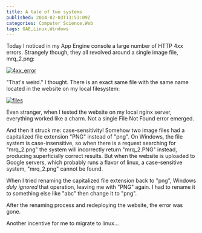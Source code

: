 ```yaml
---
title: A tale of two systems
published: 2014-02-03T13:53:09Z
categories: Computer Science,Web
tags: GAE,Linux,Windows
---
```


Today I noticed in my App Engine console a large number of HTTP 4xx errors. Strangely though, they all revolved around a single image file, mrq_2.png:

[![4xx_error](//static.thinkingandcomputing.com/2014/02/4xx_error.png)](//static.thinkingandcomputing.com/2014/02/4xx_error.png)

"That's weird." I thought. There is an exact same file with the same name located in the website on my local filesystem:

[![files](//static.thinkingandcomputing.com/2014/02/files.png)](//static.thinkingandcomputing.com/2014/02/files.png)

Even stranger, when I tested the website on my local nginx server, everything worked like a charm. Not a single File Not Found error emerged.

And then it struck me: case-sensitivity! Somehow two image files had a capitalized file extension "PNG" instead of "png". On Windows, the file system is case-insensitive, so when there is a request searching for "mrq_2.png" the system will incorrectly return "mrq_2.PNG" instead, producing superficially correct results. But when the website is uploaded to Google servers, which probably runs a flavor of linux, a case-sensitive system, "mrq_2.png" cannot be found.

When I tried renaming the capitalized file extension back to "png", Windows _duly ignored_ that operation, leaving me with "PNG" again. I had to rename it to something else like "abc" then change it to "png".

After the renaming process and redeploying the website, the error was gone.

Another incentive for me to migrate to linux...
